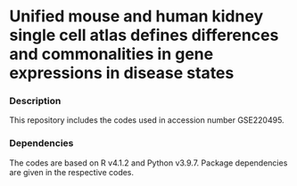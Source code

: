 # Unified mouse and human kidney single cell atlas defines differences and commonalities in gene expressions in disease states

### Description
This repository includes the codes used in accession number GSE220495.

### Dependencies
The codes are based on R v4.1.2 and Python v3.9.7. Package dependencies are given in the respective codes.
